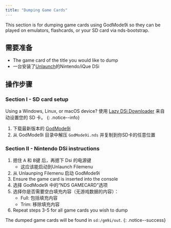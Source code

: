 ```yaml
---
title: "Dumping Game Cards"
---
```


This section is for dumping game cards using GodMode9i so they can be played on emulators, flashcards, or your SD card via nds-bootstrap.

## 需要准备
* The game card of the title you would like to dump
* 一台安装了[Unlaunch](installing-unlaunch)的Nintendo/iQue DSi

## 操作步骤
### Section I - SD card setup

Using a Windows, Linux, or macOS device? 使用 [Lazy DSi Downloader](lazy-dsi-downloader) 来自动设置您的 SD 卡。
{: .notice--info}

1. 下载最新版本的 [GodMode9i](https://github.com/RocketRobz/godmode9i/releases)
1. 从 GodMode9i 目录中解压 `GodMode9i.nds` 并复制到你SD卡的任意位置

### Section II - Nintendo DSi instructions
1. 摁住 <kbd class="face">A</kbd> 和 <kbd class="face">B</kbd>键 后，再摁下 Dsi 的电源键
   - 这应该能启动到Unlaunch Filemenu
1. 从 Unlaunping Filemenu 启动 GodMode9i
1. Ensure the game card is inserted into the console
1. 选择 GodMode9i 中的“NDS GAMECARD”选项
1. 选择你是否需要空白填充内容（无游戏数据的内容）：
   - Full: 包括填充内容
   - Trim: 移除填充内容
1. Repeat steps 3-5 for all game cards you wish to dump

The dumped game cards will be found in `sd:/gm9i/out`.
{: .notice--success}
